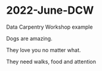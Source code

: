 # 2022-June-DCW
Data Carpentry Workshop example

Dogs are amazing.

They love you no matter what.

They need walks, food and attention
